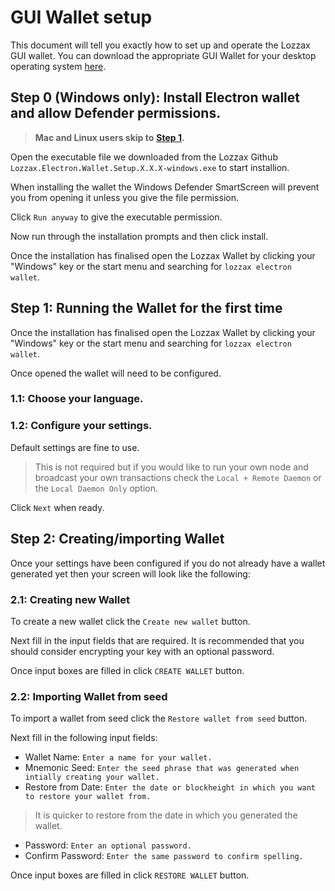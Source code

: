 # GUI Wallet setup

This document will tell you exactly how to set up and operate the Lozzax GUI wallet. You can download the appropriate GUI Wallet for your desktop operating system [here](../../downloads.md).

## **Step 0 \(Windows only\):** Install Electron wallet and allow Defender permissions.

> **Mac and Linux users skip to** [**Step 1**](gui-wallet-setup.md#1-running-the-wallet-for-the-first-time)**.**

Open the executable file we downloaded from the Lozzax Github `Lozzax.Electron.Wallet.Setup.X.X.X-windows.exe` to start installion.

When installing the wallet the Windows Defender SmartScreen will prevent you from opening it unless you give the file permission.

Click `Run anyway` to give the executable permission.

Now run through the installation prompts and then click install.

Once the installation has finalised open the Lozzax Wallet by clicking your "Windows" key or the start menu and searching for `lozzax electron wallet`.

## Step 1: Running the Wallet for the first time

Once the installation has finalised open the Lozzax Wallet by clicking your "Windows" key or the start menu and searching for `lozzax electron wallet`.

Once opened the wallet will need to be configured.

### 1.1: Choose your language.

### 1.2: Configure your settings.

Default settings are fine to use.

> This is not required but if you would like to run your own node and broadcast your own transactions check the `Local + Remote Daemon` or the `Local Daemon Only` option.

Click `Next` when ready.

## Step 2: Creating/importing Wallet

Once your settings have been configured if you do not already have a wallet generated yet then your screen will look like the following:

### 2.1: Creating new Wallet

To create a new wallet click the `Create new wallet` button.

Next fill in the input fields that are required. It is recommended that you should consider encrypting your key with an optional password.

Once input boxes are filled in click `CREATE WALLET` button.

### 2.2: Importing Wallet from seed

To import a wallet from seed click the `Restore wallet from seed` button.

Next fill in the following input fields:

* Wallet Name: `Enter a name for your wallet.`
* Mnemonic Seed: `Enter the seed phrase that was generated when intially creating your wallet.`
* Restore from Date: `Enter the date or blockheight in which you want to restore your wallet from.`

> It is quicker to restore from the date in which you generated the wallet.

* Password: `Enter an optional password.`
* Confirm Password: `Enter the same password to confirm spelling.`

Once input boxes are filled in click `RESTORE WALLET` button.

